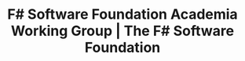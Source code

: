 ---
layout: page
title: F# Software Foundation Academia Working Group | The F# Software Foundation
headline: Academia Working Group
---